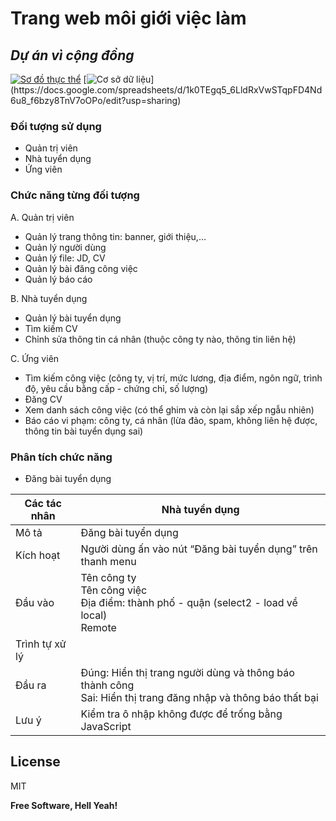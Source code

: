 # Trang web môi giới việc làm
## _Dự án vì cộng đồng_
[![Sơ đồ thực thể](https://app.diagrams.net/images/favicon-32x32.png)](https://drive.google.com/file/d/1CIiWkZ25f-Pu1gYtNiLrdV2dG-IGLmrI/view?usp=sharing)
[![Cơ sở dữ liệu](https://i.ibb.co/S7KTZxP/google-sheets-1.png")](https://docs.google.com/spreadsheets/d/1k0TEgq5_6LldRxVwSTqpFD4Nd6u8_f6bzy8TnV7oOPo/edit?usp=sharing)

### Đối tượng sử dụng
- Quản trị viên
- Nhà tuyển dụng
- Ứng viên

### Chức năng từng đối tượng
A. Quản trị viên
- Quản lý trang thông tin: banner, giới thiệu,…
- Quản lý người dùng
- Quản lý file: JD, CV
- Quản lý bài đăng công việc
- Quản lý báo cáo

B. Nhà tuyển dụng
- Quản lý bài tuyển dụng
- Tìm kiếm CV
- Chỉnh sửa thông tin cá nhân (thuộc công ty nào, thông tin liên hệ)

C. Ứng viên
- Tìm kiếm công việc (công ty, vị trí, mức lương, địa điểm, ngôn ngữ, trình độ, yêu cầu bằng cấp - chứng chỉ, số lượng)
- Đăng CV
- Xem danh sách công việc (có thể ghim và còn lại sắp xếp ngẫu nhiên)
- Báo cáo vi phạm: công ty, cá nhân (lừa đảo, spam, không liên hệ được, thông tin bài tuyển dụng sai)

### Phân tích chức năng

- Đăng bài tuyển dụng

| Các tác nhân | Nhà tuyển dụng |
| ------ | ------ |
| Mô tả | Đăng bài tuyển dụng |
| Kích hoạt | Người dùng ấn vào nút “Đăng bài tuyển dụng” trên thanh menu |
| Đầu vào | Tên công ty<br>Tên công việc<br>Địa điểm: thành phố - quận (select2 - load về local)<br>Remote | Local? (checkbox)<br>Có cho part time không? (radio)<br>Mức lương (slidebar)<br>Ngôn ngữ (multiple select2)<br>Yêu cầu thêm (textarea)<br>Thời gian<br>Số lượng<br>File JD |
| Trình tự xử lý | |
| Đầu ra | Đúng: Hiển thị trang người dùng và thông báo thành công<br>Sai: Hiển thị trang đăng nhập và thông báo thất bại |
| Lưu ý | Kiểm tra ô nhập không được để trống bằng JavaScript |


## License

MIT

**Free Software, Hell Yeah!**
